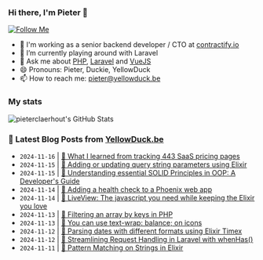 ### Hi there, I'm Pieter 👋  
[![Follow Me](https://img.shields.io/github/followers/pieterclaerhout?label=Follow&style=social)](https://github.com/pieterclaerhout)

- 🏢 I'm working as a senior backend developer / CTO at [contractify.io](https://contractify.io)
- 🌱 I’m currently playing around with Laravel
- 💬 Ask me about [PHP](https://php.net), [Laravel](http://laravel.com) and [VueJS](https://vuejs.org)
- 😄 Pronouns: Pieter, Duckie, YellowDuck
- 📫 How to reach me: pieter@yellowduck.be

### My stats

![pieterclaerhout's GitHub Stats](https://github-readme-stats.vercel.app/api?username=pieterclaerhout&show_icons=true&count_private=true&line_height=40)

### 📩 Latest Blog Posts from [YellowDuck.be](https://www.yellowduck.be/)
<!-- BLOG-POST-LIST:START -->
- `2024-11-16` | [🔗 What I learned from tracking 443 SaaS pricing pages](https://www.yellowduck.be/posts/what-i-learned-from-tracking-443-saas-pricing-pages)  
- `2024-11-15` | [🐥 Adding or updating query string parameters using Elixir](https://www.yellowduck.be/posts/adding-or-updating-query-string-parameters-using-elixir)  
- `2024-11-15` | [🔗 Understanding essential SOLID Principles in OOP: A Developer&#39;s Guide](https://www.yellowduck.be/posts/understanding-essential-solid-principles-in-oop-a-developers-guide-curiosum)  
- `2024-11-14` | [🐥 Adding a health check to a Phoenix web app](https://www.yellowduck.be/posts/adding-a-health-check-to-a-phoenix-web-app)  
- `2024-11-14` | [🔗 LiveView: The javascript you need while keeping the Elixir you love](https://www.yellowduck.be/posts/elixirconf-2023-chris-nelson-liveview-the-javascript-you-need-while-keeping-the-elixir-you-love)  
- `2024-11-13` | [🐥 Filtering an array by keys in PHP](https://www.yellowduck.be/posts/filtering-an-array-by-keys-in-php)  
- `2024-11-13` | [🔗 You can use text-wrap: balance; on icons](https://www.yellowduck.be/posts/you-can-use-text-wrap-balance-on-icons)  
- `2024-11-12` | [🐥 Parsing dates with different formats using Elixir Timex](https://www.yellowduck.be/posts/parsing-dates-with-different-formats-using-elixir-timex)  
- `2024-11-12` | [🔗 Streamlining Request Handling in Laravel with whenHas&lpar;&rpar;](https://www.yellowduck.be/posts/streamlining-request-handling-in-laravel-with-whenhas)  
- `2024-11-11` | [🐥 Pattern Matching on Strings in Elixir](https://www.yellowduck.be/posts/pattern-matching-on-strings-in-elixir)  

<!-- BLOG-POST-LIST:END -->
